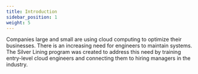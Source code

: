 ```yaml
---
title: Introduction
sidebar_position: 1
weight: 5
---
```


Companies large and small are using cloud computing to optimize their businesses. There is an increasing need
for engineers to maintain systems. The Silver Lining program was created to address this need 
by training entry-level cloud engineers and connecting them to hiring managers in the industry. 
